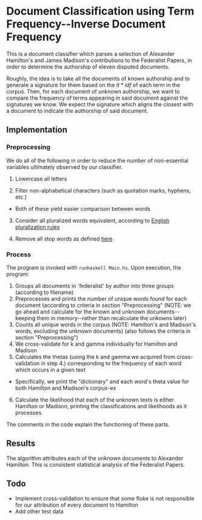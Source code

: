 Document Classification using Term Frequency--Inverse Document Frequency
========================================================================

This is a document classifier which parses a selection of Alexander Hamilton's and James
Madison's contributions to the Federalist Papers, in order to determine the authorship of eleven
disputed documents.

Roughly, the idea is to take all the documents of known authorship and to generate a signature for
them based on the ${lt*idf}$ of each term in the corpus. Then, for each document of unknown
authorship, we want to compare the frequency of terms appearing in said document against the
signatures we know. We expect the signature which aligns the closest with a document to indicate
the authorship of said document.

Implementation
--------------

### Preprocessing

We do all of the following in order to reduce the number of non-essential variables ultimately
observed by our classifier.

1. Lowercase all letters

2. Filter non-alphabetical characters (such as quotation marks, hyphens, etc.)
 * Both of these yield easier comparison between words

3. Consider all pluralized words equivalent, according to
   [English pluralization rules](http://en.wikipedia.org/wiki/English_plural)

4. Remove all stop words as defined
   [here](http://www.textfixer.com/resources/common-english-words.txt)

### Process

The program is invoked with `runhaskell Main.hs`. Upon execution, the program:

1. Groups all documents in `federalist' by author into three groups (according to filename)
2. Preprocesses and prints the number of unique words found for each document (according to
   criteria in section "Preprocessing" (NOTE: we go ahead and calculate for the known and unknown
   documents--keeping them in memory--rather than recalculate the unkowns later)
3. Counts all unique words in the corpus (NOTE: Hamilton's and Madison's words, excluding the
   unknown documents) (also follows the criteria in section "Preprocessing")
4. We cross-validate for k and gamma individually for Hamilton and Madison
5. Calculates the thetas (using the k and gamma we acquired from cross-validation in step 4.)
   corresponding to the frequency of each word which occurs in a given text
 * Specifically, we print the "dictionary" and each word's theta value for both Hamilton and
   Madison's corpus-es
6. Calculate the likelihood that each of the unknown texts is either Hamilton or Madison, printing
   the classifications and likelihoods as it processes

The comments in the code explain the functioning of these parts.

Results
-------

The algorithm attributes each of the unknown documents to Alexander Hamilton. This is consistent
statistical analysis of the Federalist Papers.

Todo
----

* Implement cross-validation to ensure that some fluke is not responsible for our attribution of
	every document to Hamilton
* Add other test data
